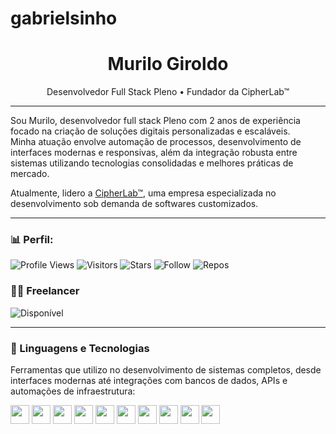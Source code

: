 # gabrielsinho
<h1 align="center">Murilo Giroldo</h1>
<p align="center">Desenvolvedor Full Stack Pleno • Fundador da CipherLab™</p>

---

Sou Murilo, desenvolvedor full stack Pleno com 2 anos de experiência focado na criação de soluções digitais personalizadas e escaláveis.  
Minha atuação envolve automação de processos, desenvolvimento de interfaces modernas e responsivas, além da integração robusta entre sistemas utilizando tecnologias consolidadas e melhores práticas de mercado.

Atualmente, lidero a [CipherLab™](https://cipherlab.dev), uma empresa especializada no desenvolvimento sob demanda de softwares customizados.

---

### 📊 Perfil:
![Profile Views](https://komarev.com/ghpvc/?username=SEU_USUARIO&color=blueviolet&style=flat)
![Visitors](https://img.shields.io/badge/visitors-25.3k-blue)
![Stars](https://img.shields.io/badge/stars-2-red)
![Follow](https://img.shields.io/badge/follow-1-green)
![Repos](https://img.shields.io/badge/repositories-4-blue)

### 🧑‍💻 Freelancer
![Disponível](https://img.shields.io/badge/Freelancer-Disponível-brightgreen)

---

### 🚀 Linguagens e Tecnologias

Ferramentas que utilizo no desenvolvimento de sistemas completos, desde interfaces modernas até integrações com bancos de dados, APIs e automações de infraestrutura:

<div>
  <img src="https://cdn.jsdelivr.net/gh/devicons/devicon/icons/html5/html5-original.svg" height="30" />
  <img src="https://cdn.jsdelivr.net/gh/devicons/devicon/icons/css3/css3-original.svg" height="30" />
  <img src="https://cdn.jsdelivr.net/gh/devicons/devicon/icons/javascript/javascript-original.svg" height="30" />
  <img src="https://cdn.jsdelivr.net/gh/devicons/devicon/icons/typescript/typescript-original.svg" height="30" />
  <img src="https://cdn.jsdelivr.net/gh/devicons/devicon/icons/react/react-original.svg" height="30" />
  <img src="https://cdn.jsdelivr.net/gh/devicons/devicon/icons/nodejs/nodejs-original.svg" height="30" />
  <img src="https://cdn.jsdelivr.net/gh/devicons/devicon/icons/express/express-original.svg" height="30" />
  <img src="https://cdn.jsdelivr.net/gh/devicons/devicon/icons/postgresql/postgresql-original.svg" height="30" />
  <img src="https://cdn.jsdelivr.net/gh/devicons/devicon/icons/mongodb/mongodb-original.svg" height="30" />
  <img src="https://cdn.jsdelivr.net/gh/devicons/devicon/icons/docker/docker-original.svg" height="30" />
</div>
